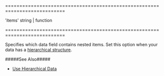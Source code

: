 <!--**
/*-------------------------------------------
    Auto-generated file. Do not modify.
-------------------------------------------

**-->
===========================================================================
<!--default-->'items'<!--/default-->
<!--type-->string | function<!--/type-->
===========================================================================

<!--shortDescription-->
Specifies which data field contains nested items. Set this option when your data has a [hierarchical structure](/Documentation/ApiReference/UI_Widgets/dxTreeList/Configuration/#dataStructure).
<!--/shortDescription-->

<!--fullDescription-->
#####See Also#####
- [Use Hierarchical Data](/Documentation/Guide/Widgets/TreeList/Data_Binding/Use_Hierarchical_Data/)
<!--/fullDescription-->